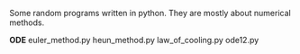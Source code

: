 Some random programs written in python. They are mostly about numerical methods.

**ODE**
euler_method.py
heun_method.py
law_of_cooling.py
ode12.py
